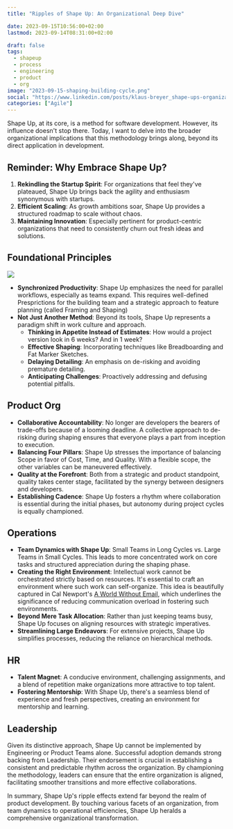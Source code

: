 ```yaml
---
title: "Ripples of Shape Up: An Organizational Deep Dive"

date: 2023-09-15T10:56:00+02:00
lastmod: 2023-09-14T08:31:00+02:00

draft: false
tags:
  - shapeup
  - process
  - engineering
  - product
  - org
image: "2023-09-15-shaping-building-cycle.png"
social: "https://www.linkedin.com/posts/klaus-breyer_shape-ups-organizational-impact-klaus-activity-7105845252837498880-YFVg"
categories: ["Agile"]
---
```


Shape Up, at its core, is a method for software development. However, its influence doesn't stop there. Today, I want to delve into the broader organizational implications that this methodology brings along, beyond its direct application in development.

## Reminder: Why Embrace Shape Up?

1. **Rekindling the Startup Spirit**: For organizations that feel they've plateaued, Shape Up brings back the agility and enthusiasm synonymous with startups.
2. **Efficient Scaling**: As growth ambitions soar, Shape Up provides a structured roadmap to scale without chaos.
3. **Maintaining Innovation**: Especially pertinent for product-centric organizations that need to consistently churn out fresh ideas and solutions.

## Foundational Principles

![](2023-09-15-shaping-building-cycle.svg)

- **Synchronized Productivity**: Shape Up emphasizes the need for parallel workflows, especially as teams expand. This requires well-defined Presprictions for the building team and a strategic approach to feature planning (called Framing and Shaping)
- **Not Just Another Method**: Beyond its tools, Shape Up represents a paradigm shift in work culture and approach.
  - **Thinking in Appetite Instead of Estimates**: How would a project version look in 6 weeks? And in 1 week?
  - **Effective Shaping**: Incorporating techniques like Breadboarding and Fat Marker Sketches.
  - **Delaying Detailing**: An emphasis on de-risking and avoiding premature detailing.
  - **Anticipating Challenges**: Proactively addressing and defusing potential pitfalls.

## Product Org

- **Collaborative Accountability**: No longer are developers the bearers of trade-offs because of a looming deadline. A collective approach to de-risking during shaping ensures that everyone plays a part from inception to execution.
- **Balancing Four Pillars**: Shape Up stresses the importance of balancing Scope in favor of Cost, Time, and Quality. With a flexible scope, the other variables can be maneuvered effectively.
- **Quality at the Forefront**: Both from a strategic and product standpoint, quality takes center stage, facilitated by the synergy between designers and developers.
- **Establishing Cadence**: Shape Up fosters a rhythm where collaboration is essential during the initial phases, but autonomy during project cycles is equally championed.

## Operations

- **Team Dynamics with Shape Up**: Small Teams in Long Cycles vs. Large Teams in Small Cycles. This leads to more concentrated work on core tasks and structured appreciation during the shaping phase.
- **Creating the Right Environment**: Intellectual work cannot be orchestrated strictly based on resources. It's essential to craft an environment where such work can self-organize. This idea is beautifully captured in Cal Newport's [A World Without Email](https://amzn.to/45VA6mP), which underlines the significance of reducing communication overload in fostering such environments.
- **Beyond Mere Task Allocation**: Rather than just keeping teams busy, Shape Up focuses on aligning resources with strategic imperatives.
- **Streamlining Large Endeavors**: For extensive projects, Shape Up simplifies processes, reducing the reliance on hierarchical methods.

## HR

- **Talent Magnet**: A conducive environment, challenging assignments, and a blend of repetition make organizations more attractive to top talent.
- **Fostering Mentorship**: With Shape Up, there's a seamless blend of experience and fresh perspectives, creating an environment for mentorship and learning.

## Leadership

Given its distinctive approach, Shape Up cannot be implemented by Engineering or Product Teams alone. Successful adoption demands strong backing from Leadership. Their endorsement is crucial in establishing a consistent and predictable rhythm across the organization. By championing the methodology, leaders can ensure that the entire organization is aligned, facilitating smoother transitions and more effective collaborations.

In summary, Shape Up's ripple effects extend far beyond the realm of product development. By touching various facets of an organization, from team dynamics to operational efficiencies, Shape Up heralds a comprehensive organizational transformation.
